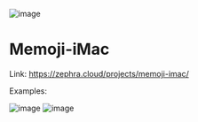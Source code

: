 ![image](https://user-images.githubusercontent.com/53608074/180813950-8fcad045-489a-4deb-891f-3f0ea41999ce.png)

# Memoji-iMac
Link: https://zephra.cloud/projects/memoji-imac/

Examples:

![image](https://i.imgur.com/FKGujiN.jpg)
![image](https://i.imgur.com/CwQXZU1.jpg)
